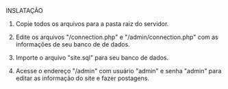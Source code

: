 INSLATAÇÃO

1. Copie todos os arquivos para a pasta raiz do servidor.

2. Edite os arquivos "/connection.php" e "/admin/connection.php" com as informações de seu banco de de dados.

3. Importe o arquivo "site.sql" para seu banco de dados.

4. Acesse o endereço "/admin" com usuário "admin" e senha "admin" para editar as informação do site e fazer postagens.